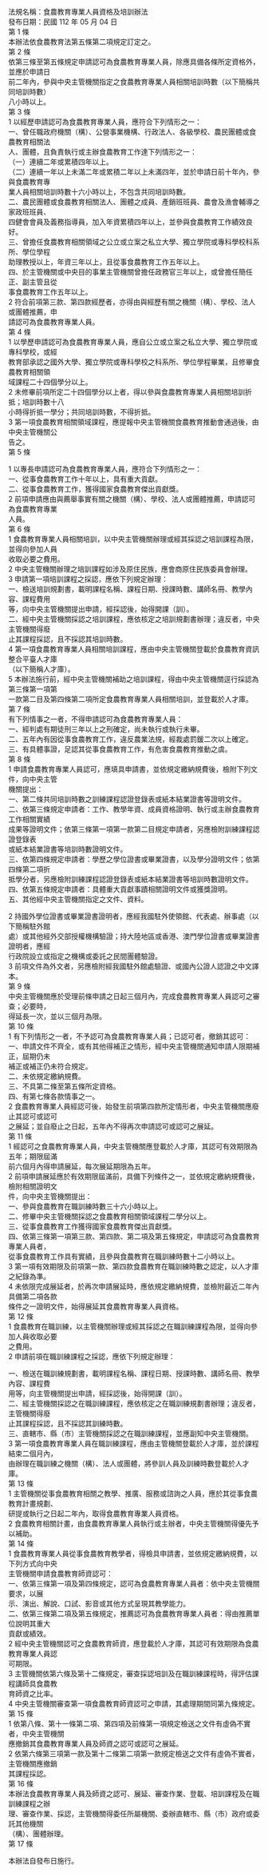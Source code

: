 法規名稱：食農教育專業人員資格及培訓辦法  
發布日期：民國 112 年 05 月 04 日  
第 1 條  
本辦法依食農教育法第五條第二項規定訂定之。  
第 2 條  
依第三條至第五條規定申請認可為食農教育專業人員，除應具備各條所定資格外，並應於申請日  
前二年內，參與中央主管機關指定之食農教育專業人員相關培訓時數（以下簡稱共同培訓時數）  
八小時以上。  
第 3 條  
1 以經歷申請認可為食農教育專業人員，應符合下列情形之一：  
一、曾任職政府機關（構）、公營事業機構、行政法人、各級學校、農民團體或食農教育相關法  
人、團體，且負責執行或主辦食農教育工作達下列情形之一：  
（一）連續二年或累積四年以上。  
（二）連續一年以上未滿二年或累積二年以上未滿四年，並於申請日前十年內，參與食農教育專  
業人員相關培訓時數十六小時以上，不包含共同培訓時數。  
二、農民團體或食農教育相關法人、團體之成員、產銷班班員、農會及漁會輔導之家政班班員、  
四健會會員及義務指導員，加入年資累積四年以上，並參與食農教育工作績效良好。  
三、曾擔任食農教育相關領域之公立或立案之私立大學、獨立學院或專科學校科系所、學位學程  
助理教授以上，年資三年以上，且從事食農教育工作五年以上。  
四、於主管機關或中央目的事業主管機關曾擔任政務官三年以上，或曾擔任簡任正、副主管且從  
事食農教育工作五年以上。  
2 符合前項第三款、第四款經歷者，亦得由與經歷有關之機關（構）、學校、法人或團體推薦，申  
請認可為食農教育專業人員。  
第 4 條  
1 以學歷申請認可為食農教育專業人員，應自公立或立案之私立大學、獨立學院或專科學校，或經  
教育部承認之國外大學、獨立學院或專科學校之科系所、學位學程畢業，且修畢食農教育相關領  
域課程二十四個學分以上。  
2 未修畢前項所定二十四個學分以上者，得以參與食農教育專業人員相關培訓折抵；培訓時數十八  
小時得折抵一學分；共同培訓時數，不得折抵。  
3 第一項食農教育相關領域課程，應提報中央主管機關食農教育推動會通過後，由中央主管機關公  
告之。  
第 5 條  


1 以專長申請認可為食農教育專業人員，應符合下列情形之一：  
一、從事食農教育工作十年以上，具有重大貢獻。  
二、從事食農教育工作，獲得國家食農教育傑出貢獻獎。  
2 前項申請應由與薦舉事實有關之機關（構）、學校、法人或團體推薦，申請認可為食農教育專業  
人員。  
第 6 條  
1 食農教育專業人員相關培訓，以中央主管機關辦理或經其採認之培訓課程為限，並得向參加人員  
收取必要之費用。  
2 中央主管機關辦理之培訓課程如涉及原住民族，應會商原住民族委員會辦理。  
3 申請第一項培訓課程之採認，應依下列規定辦理：  
一、檢送培訓規劃書，載明課程名稱、課程日期、授課時數、講師名冊、教學內容、課程費用  
等，向中央主管機關提出申請，經採認後，始得開課（訓）。  
二、經中央主管機關採認之培訓課程，應依核定之培訓規劃書辦理；違反者，中央主管機關得廢  
止其課程採認，且不採認其培訓時數。  
4 第一項食農教育專業人員相關培訓課程，應由中央主管機關登載於食農教育資訊整合平臺人才庫  
（以下簡稱人才庫）。  
5 本辦法施行前，經中央主管機關補助之培訓課程，得由中央主管機關逕行採認為第三條第一項第  
一款第二目及第四條第二項所定食農教育專業人員相關培訓，並登載於人才庫。  
第 7 條  
有下列情事之一者，不得申請認可為食農教育專業人員：  
一、經判處有期徒刑三年以上之刑確定，尚未執行或執行未畢。  
二、五年內有因從事食農教育工作，違反農業法規，經裁處罰鍰二次以上確定。  
三、有具體事證，足認其從事食農教育工作，有危害食農教育推動之虞。  
第 8 條  
1 申請食農教育專業人員認可，應填具申請書，並依規定繳納規費後，檢附下列文件，向中央主管  
機關提出：  
一、第二條共同培訓時數之訓練課程認證登錄表或紙本結業證書等證明文件。  
二、依第三條規定申請者：工作、教學年資、成員資格證明、執行或主辦食農教育工作相關實績  
成果等證明文件；依第三條第一項第一款第二目規定申請者，另應檢附訓練課程認證登錄表  
或紙本結業證書等培訓時數證明文件。  
三、依第四條規定申請者：學歷之學位證書或畢業證書，以及學分證明文件；依第四條第二項折  
抵學分者，另應檢附訓練課程認證登錄表或紙本結業證書等培訓時數證明文件。  
四、依第五條規定申請者：具體重大貢獻事蹟相關證明文件或獲獎證明。  
五、其他經中央主管機關指定之文件、資料。  


2 持國外學位證書或畢業證書證明者，應經我國駐外使領館、代表處、辦事處（以下簡稱駐外館  
處）或其他經外交部授權機構驗證；持大陸地區或香港、澳門學位證書或畢業證書證明者，應經  
行政院設立或指定之機構或委託之民間團體驗證。  
3 前項文件為外文者，另應檢附經我國駐外館處驗證、或國內公證人認證之中文譯本。  
第 9 條  
中央主管機關應於受理前條申請之日起三個月內，完成食農教育專業人員認可之審查；必要時，  
得延長一次，並以三個月為限。  
第 10 條  
1 有下列情形之一者，不予認可為食農教育專業人員；已認可者，撤銷其認可：  
一、申請文件不齊全，或有其他得補正之情形，經中央主管機關通知申請人限期補正，屆期仍未  
補正或補正仍未符合規定。  
二、未依規定繳納規費。  
三、不具第二條至第五條所定資格。  
四、有第七條各款情事之一。  
2 食農教育專業人員經認可後，始發生前項第四款所定情形者，中央主管機關應廢止其認可或認可  
之展延；並自廢止之日起，五年內不得再次申請認可或認可之展延。  
第 11 條  
1 經認可之食農教育專業人員，中央主管機關應登載於人才庫，其認可有效期限為五年；期限屆滿  
前六個月內得申請展延，每次展延期限為五年。  
2 前項申請展延應於有效期限屆滿前，具備下列條件之一，並依規定繳納規費後，檢附相關證明文  
件，向中央主管機關提出：  
一、參與食農教育在職訓練時數三十六小時以上。  
二、修畢中央主管機關採認之食農教育相關領域課程二學分以上。  
三、從事食農教育工作獲得國家食農教育傑出貢獻獎。  
四、依第三條第一項第三款、第四款、第二項及第五條規定，申請認可為食農教育專業人員者，  
從事食農教育工作具有實績，且參與食農教育在職訓練時數十二小時以上。  
3 第一項有效期限及前項第一款、第四款食農教育在職訓練時數之認定，以人才庫之紀錄為準。  
4 未依限完成展延者，於再次申請展延時，應依規定繳納規費，並檢附最近二年內具備第二項各款  
條件之一證明文件，始得展延其食農教育專業人員資格。  
第 12 條  
1 食農教育在職訓練，以主管機關辦理或經其採認之在職訓練課程為限，並得向參加人員收取必要  
之費用。  
2 申請前項在職訓練課程之採認，應依下列規定辦理：  


一、檢送在職訓練規劃書，載明課程名稱、課程日期、授課時數、講師名冊、教學內容、課程費  
用等，向主管機關提出申請，經採認後，始得開課（訓）。  
二、經主管機關採認之在職訓練課程，應依核定之在職訓練規劃書辦理；違反者，主管機關得廢  
止其課程採認，且不採認其訓練時數。  
三、直轄市、縣（市）主管機關採認之在職訓練課程，並應副知中央主管機關。  
3 第一項食農教育專業人員在職訓練課程，應由主管機關登載於人才庫，並於課程結束二個月內，  
由辦理在職訓練之機關（構）、法人或團體，將參訓人員及訓練時數登載於人才庫。  
第 13 條  
1 主管機關從事食農教育相關之教學、推廣、服務或諮詢之人員，應於其從事食農教育計畫規劃、  
研提或執行之日起二年內，取得食農教育專業人員資格。  
2 食農教育相關計畫，由食農教育專業人員執行或主辦者，中央主管機關得優先予以補助。  
第 14 條  
1 食農教育專業人員從事食農教育教學者，得檢具申請書，並依規定繳納規費，以下列方式向中央  
主管機關申請食農教育師資認可：  
一、依第三條第一項及第四條規定，認可為食農教育專業人員者：依中央主管機關要求，以展  
示、演出、解說、口試、影音或其他方式呈現其教學能力。  
二、依第三條第二項及第五條規定，推薦認可為食農教育專業人員者：得由推薦單位說明其重大  
貢獻或績效。  
2 經中央主管機關認可之食農教育師資，應登載於人才庫，其認可有效期限為食農教育專業人員認  
可期限。  
3 主管機關依第六條及第十二條規定，審查採認培訓及在職訓練課程時，得評估課程講師具食農教  
育師資之比率。  
4 中央主管機關審查第一項食農教育師資認可之申請，其處理期間同第九條規定。  
第 15 條  
1 依第八條、第十一條第二項、第四項及前條第一項規定檢送之文件有虛偽不實者，中央主管機關  
應撤銷其食農教育專業人員及師資之認可或認可之展延。  
2 依第六條第三項第一款及第十二條第二項第一款規定檢送之文件有虛偽不實者，主管機關應撤銷  
其課程採認。  
第 16 條  
本辦法食農教育專業人員及師資之認可、展延、審查作業、登載、培訓課程及在職訓練課程之辦  
理、審查作業、採認，主管機關得委任所屬機關、委辦直轄市、縣（市）政府或委託其他機關  
（構）、團體辦理。  
第 17 條  


本辦法自發布日施行。  


